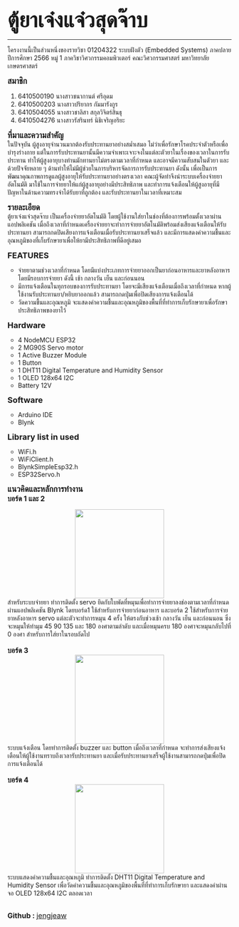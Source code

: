 <font size='12'><strong> ตู้ยาเจ๋งแจ๋วสุดจ๊าบ </strong></font>
<hr>
โครงงานนี้เป็นส่วนหนึ่งของรายวิชา 01204322 ระบบฝังตัว (Embedded Systems) ภาคปลาย ปีการศึกษา 2566 หมู่ 1
ภาควิชาวิศวกรรมคอมพิวเตอร์ คณะวิศวกรรมศาสตร์ มหาวิทยาลัยเกษตรศาสตร์


<b><font size='4'>สมาชิก</font></b><br>
1.	6410500190 นางสาวชนากานต์ ศรีอุดม
2.	6410500203 นางสาวปริยากร กัมมารังกูร
3.	6410504055 นางสาวชาลิสา สกุลวิจิตร์สินธุ
4.	6410504276 นางสาวรัสรินทร์ นิธิเจริญอริยะ

<b><font size='4'>ที่มาและความสำคัญ</font></b><br>
<span class="tab"></span>ในปัจจุบัน ผู้สูงอายุจำนวนมากต้องรับประทานยาอย่างสม่ำเสมอ ไม่ว่าเพื่อรักษาโรคประจำตัวหรือเพื่อบำรุงร่างกาย แต่ในการรับประทานยานั้นมีความจำเพาะเจาะจงในแต่ละตัวยาในเรื่องของเวลาในการรับประทาน ทำให้ผู้สูงอายุบางท่านมักทานยาไม่ตรงตามเวลาที่กำหนด และอาจมีความสับสนในตัวยา และด้วยปัจจัยหลาย ๆ ด้านทำให้ไม่มีผู้ช่วยในการบริหารจัดการการรับประทานยา  ดังนั้น เพื่อเป็นการพัฒนาคุณภาพการดูแลผู้สูงอายุให้รับประทานยาอย่างตรงเวลา คณะผู้จัดทำจึงนำระบบเครื่องจ่ายยาอัตโนมัติ มาใช้ในการจ่ายยาให้แก่ผู้สูงอายุอย่างมีประสิทธิภาพ และทำการแจ้งเตือนให้ผู้สูงอายุที่มีปัญหาในด้านความทรงจำได้รับยาที่ถูกต้อง และรับประทานยาในเวลาที่เหมาะสม

<b><font size='4'>รายละเอียด</font></b><br>
<span class="tab"></span>ตู้ยาเจ๋งแจ๋วสุดจ๊าบ เป็นเครื่องจ่ายยาอัตโนมัติ โดยผู้ใช้งานใส่ยาในช่องที่ต้องการพร้อมตั้งเวลาผ่านแอปพลิเคชัน เมื่อถึงเวลาที่กำหนดเครื่องจ่ายยาจะทำการจ่ายยาอัตโนมัติพร้อมส่งเสียงแจ้งเตือนให้รับประทานยา สามารถกดปิดเสียงการแจ้งเตือนเมื่อรับประทานยาเสร็จแล้ว และมีการแสดงค่าความชื้นและอุณหภูมิของที่เก็บรักษายาเพื่อให้ยามีประสิทธิภาพที่ดีอยู่เสมอ

<b><font size='4'>FEATURES</font></b><br><UL type = "circle">
<LI>จ่ายยาตามช่วงเวลาที่กำหนด โดยมีแบ่งประเภทการจ่ายยาออกเป็นยาก่อนอาหารและยาหลังอาหาร โดยมีรอบการจ่ายยา ดังนี้ เช้า กลางวัน เย็น และก่อนนอน
<LI>มีการแจ้งเตือนในทุกรอบของการรับประทานยา โดยจะมีเสียงแจ้งเตือนเมื่อถึงเวลาที่กำหนด หากผู้ใช้งานรับประทานยา/หยิบยาออกแล้ว สามารถกดปุ่มเพื่อปิดเสียงการแจ้งเตือนได้
<LI>วัดความชื้นและอุณหภูมิ จะแสดงค่าความชื้นและอุณหภูมิของพื้นที่ที่ทำการเก็บรักษายาเพื่อรักษาประสิทธิภาพของยาไว้
</UL>

<b><font size='4'>Hardware</font></b><br><UL type = "circle">
<LI> 4 NodeMCU ESP32
<LI> 2 MG90S Servo motor
<LI> 1 Active Buzzer Module
<LI> 1 Button
<LI> 1 DHT11 Digital Temperature and Humidity Sensor
<LI> 1 OLED 128x64 I2C
<LI> Battery 12V
</UL>

<b><font size='4'>Software</font></b><br><UL type = "circle">
<LI> Arduino IDE
<LI> Blynk
</UL>

<b><font size='4'>Library list in used</font></b><br><UL type = "circle">
<LI> WiFi.h
<LI> WiFiClient.h
<LI> BlynkSimpleEsp32.h
<LI> ESP32Servo.h
</UL>

<b><font size='4'>แนวคิดและหลักการทำงาน</font></b><br>
<b><font size='3'>บอร์ด 1 และ 2</font></b><br>
<center><IMG SRC=https://media.discordapp.net/attachments/1007926533123485739/1214445541627404318/messageImage_1709539225767.jpg?ex=65f9238c&is=65e6ae8c&hm=cf64dc3d092729482b45b1fb73292ae690968413df2b92ece6a0b18c3e685f7f&=&format=webp&width=895&height=655 width="200" height="auto"></center>
<span class="tab"></span>สำหรับระบบจ่ายยา ทำการติดตั้ง servo ยึดกับใบพัดที่หมุนเพื่อทำการจ่ายยาลงช่องตามเวลาที่กำหนดผ่านแอปพลิเคชัน Blynk โดยบอร์ด1 ใช้สำหรับการจ่ายยาก่อนอาหาร และบอร์ด 2 ใช้สำหรับการจ่ายยาหลังอาหาร servo แต่ละตัวจะทำการหมุน 4 ครั้ง ให้ตรงกับช่วงเช้า กลางวัน เย็น และก่อนนอน ซึ่งจะหมุนให้ทำมุม 45 90 135 และ 180 องศาตามลำดับ และเมื่อหมุนครบ 180 องศาจะหมุนกลับไปที่ 0 องศา สำหรับการใส่ยาในรอบถัดไป<br>
<br>
<b><font size='3'>บอร์ด 3</font></b><br>
<center><IMG SRC=https://media.discordapp.net/attachments/1007926533123485739/1214445560421941268/messageImage_1709539944804.jpg?ex=65f92390&is=65e6ae90&hm=f94dd55f96bac66c56001fd83c43aef393a585ed820cbcc6c4da452105932b2e&=&format=webp&width=1075&height=510 width="200" height="auto"></center>
<span class="tab"></span>ระบบแจ้งเตือน โดยทำการติดตั้ง buzzer และ button เมื่อถึงเวลาที่กำหนด จะทำการส่งเสียงแจ้งเตือนให้ผู้ใช้งานทราบถึงเวลารับประทานยา และเมื่อรับประทานยาเสร็จผู้ใช้งานสามารถกดปุ่มเพื่อปิดการแจ้งเตือนได้<br>
<br>
<b><font size='3'>บอร์ด 4</font></b><br>
<center><IMG SRC=https://media.discordapp.net/attachments/1007926533123485739/1214445580542156800/messageImage_1709538455028.jpg?ex=65f92395&is=65e6ae95&hm=49efcdc441abdc4953042e7412be085295c38e6126e0d34a3388085717066d73&=&format=webp&width=549&height=655 width="200" height="auto"></center>
<span class="tab"></span>ระบบแสดงค่าความชื้นและอุณหภูมิ ทำการติดตั้ง DHT11 Digital Temperature and Humidity Sensor เพื่อวัดค่าความชื้นและอุณหภูมิของพื้นที่ที่ทำการเก็บรักษายา และแสดงค่าผ่านจอ OLED 128x64 I2C ตลอดเวลา
<br>
<br>

<b><font size='3'>Github : </b> <a href="https://github.com/beambyp/jengjeaw">jengjeaw</a></font>
